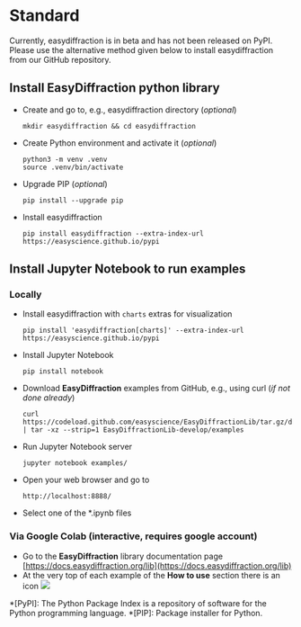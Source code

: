 # Standard

Currently, easydiffraction is in beta and has not been released on PyPI. Please use the alternative method given below to install easydiffraction from our GitHub repository.

## Install EasyDiffraction python library

* Create and go to, e.g., easydiffraction directory (_optional_)
  ```console
  mkdir easydiffraction && cd easydiffraction
  ```
* Create Python environment and activate it (_optional_)
  ```console
  python3 -m venv .venv
  source .venv/bin/activate
  ```  
* Upgrade PIP (_optional_)
  ```console
  pip install --upgrade pip
  ```  
* Install easydiffraction
  ```console
  pip install easydiffraction --extra-index-url https://easyscience.github.io/pypi
  ```  

## Install Jupyter Notebook to run examples

### Locally

* Install easydiffraction with `charts` extras for visualization
  ```console
  pip install 'easydiffraction[charts]' --extra-index-url https://easyscience.github.io/pypi
  ```  
* Install Jupyter Notebook
  ```console
  pip install notebook
  ```
* Download **EasyDiffraction** examples from GitHub, e.g., using curl (_if not done already_)
  ```console
  curl https://codeload.github.com/easyscience/EasyDiffractionLib/tar.gz/develop | tar -xz --strip=1 EasyDiffractionLib-develop/examples
  ```
* Run Jupyter Notebook server
  ```console
  jupyter notebook examples/
  ```
* Open your web browser and go to
  ```console
  http://localhost:8888/
  ```
* Select one of the *.ipynb files

### Via Google Colab (interactive, requires google account)

* Go to the **EasyDiffraction** library documentation page [https://docs.easydiffraction.org/lib](https://docs.easydiffraction.org/lib)
* At the very top of each example of the **How to use** section there is an icon ![](https://colab.research.google.com/assets/colab-badge.svg)

<!-- Abbreviations -->

*[PyPI]: The Python Package Index is a repository of software for the Python programming language.
*[PIP]: Package installer for Python.
